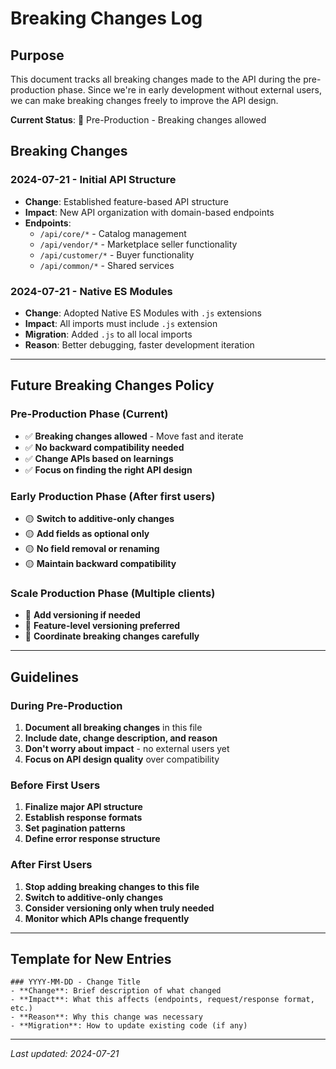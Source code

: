 # Breaking Changes Log

## Purpose

This document tracks all breaking changes made to the API during the pre-production phase. Since we're in early development without external users, we can make breaking changes freely to improve the API design.

**Current Status**: 🚧 Pre-Production - Breaking changes allowed

## Breaking Changes

### 2024-07-21 - Initial API Structure
- **Change**: Established feature-based API structure
- **Impact**: New API organization with domain-based endpoints
- **Endpoints**: 
  - `/api/core/*` - Catalog management
  - `/api/vendor/*` - Marketplace seller functionality  
  - `/api/customer/*` - Buyer functionality
  - `/api/common/*` - Shared services

### 2024-07-21 - Native ES Modules
- **Change**: Adopted Native ES Modules with `.js` extensions
- **Impact**: All imports must include `.js` extension
- **Migration**: Added `.js` to all local imports
- **Reason**: Better debugging, faster development iteration

---

## Future Breaking Changes Policy

### Pre-Production Phase (Current)
- ✅ **Breaking changes allowed** - Move fast and iterate
- ✅ **No backward compatibility needed**
- ✅ **Change APIs based on learnings**
- ✅ **Focus on finding the right API design**

### Early Production Phase (After first users)
- 🟡 **Switch to additive-only changes**
- 🟡 **Add fields as optional only**
- 🟡 **No field removal or renaming**
- 🟡 **Maintain backward compatibility**

### Scale Production Phase (Multiple clients)
- 🔴 **Add versioning if needed**
- 🔴 **Feature-level versioning preferred**
- 🔴 **Coordinate breaking changes carefully**

---

## Guidelines

### During Pre-Production
1. **Document all breaking changes** in this file
2. **Include date, change description, and reason**
3. **Don't worry about impact** - no external users yet
4. **Focus on API design quality** over compatibility

### Before First Users
1. **Finalize major API structure**
2. **Establish response formats**
3. **Set pagination patterns**
4. **Define error response structure**

### After First Users
1. **Stop adding breaking changes to this file**
2. **Switch to additive-only changes**
3. **Consider versioning only when truly needed**
4. **Monitor which APIs change frequently**

---

## Template for New Entries

```
### YYYY-MM-DD - Change Title
- **Change**: Brief description of what changed
- **Impact**: What this affects (endpoints, request/response format, etc.)
- **Reason**: Why this change was necessary
- **Migration**: How to update existing code (if any)
```

---

*Last updated: 2024-07-21*